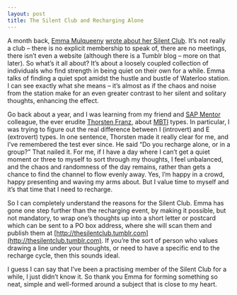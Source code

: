 ```yaml
---
layout: post
title: The Silent Club and Recharging Alone
---
```



A month back, [Emma Mulqueeny](http://twitter.com/hubmum) [wrote about her Silent Club](http://mulqueeny.wordpress.com/2012/10/24/the-silent-club/). It’s not really a club – there is no explicit membership to speak of, there are no meetings, there isn’t even a website (although there is a Tumblr blog – more on that later). So what’s it all about? It’s about a loosely coupled collection of individuals who find strength in being quiet on their own for a while. Emma talks of finding a quiet spot amidst the hustle and bustle of Waterloo station. I can see exactly what she means – it’s almost as if the chaos and noise from the station make for an even greater contrast to her silent and solitary thoughts, enhancing the effect.

Go back about a year, and I was learning from my friend and [SAP Mentor](http://scn.sap.com/community/sap-mentors) colleague, the ever erudite [Thorsten Franz](http://twitter.com/thorstenster), about [MBTI](http://www.myersbriggs.org/my-mbti-personality-type/mbti-basics/) types. In particular, I was trying to figure out the real difference between I (introvert) and E (extrovert) types. In one sentence, Thorsten made it really clear for me, and I’ve remembered the test ever since. He said “Do you recharge alone, or in a group?” That nailed it. For me, if I have a day where I can’t get a quiet moment or three to myself to sort through my thoughts, I feel unbalanced, and the chaos and randomness of the day remains, rather than gets a chance to find the channel to flow evenly away. Yes, I’m happy in a crowd, happy presenting and waving my arms about. But I value time to myself and it’s that time that I need to recharge.

So I can completely understand the reasons for the Silent Club. Emma has gone one step further than the recharging event, by making it possible, but not mandatory, to wrap one’s thoughts up into a short letter or postcard which can be sent to a PO box address, where she will scan them and publish them at [http://thesilentclub.tumblr.com](http://thesilentclub.tumblr.com). If you’re the sort of person who values drawing a line under your thoughts, or need to have a specific end to the recharge cycle, then this sounds ideal.

I guess I can say that I’ve been a practising member of the Silent Club for a while, I just didn’t know it. So thank you Emma for forming something so neat, simple and well-formed around a subject that is close to my heart.


